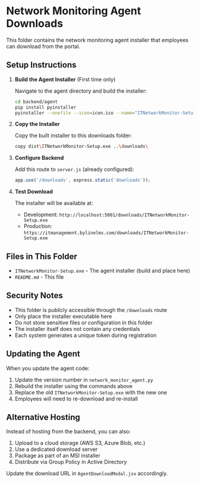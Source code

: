 # Network Monitoring Agent Downloads

This folder contains the network monitoring agent installer that employees can download from the portal.

## Setup Instructions

1. **Build the Agent Installer** (First time only)

   Navigate to the agent directory and build the installer:
   ```bash
   cd backend/agent
   pip install pyinstaller
   pyinstaller --onefile --icon=icon.ico --name="ITNetworkMonitor-Setup" install_agent.py
   ```

2. **Copy the Installer**

   Copy the built installer to this downloads folder:
   ```bash
   copy dist\ITNetworkMonitor-Setup.exe ..\downloads\
   ```

3. **Configure Backend**

   Add this route to `server.js` (already configured):
   ```javascript
   app.use('/downloads', express.static('downloads'));
   ```

4. **Test Download**

   The installer will be available at:
   - Development: `http://localhost:5001/downloads/ITNetworkMonitor-Setup.exe`
   - Production: `https://itmanagement.bylinelms.com/downloads/ITNetworkMonitor-Setup.exe`

## Files in This Folder

- `ITNetworkMonitor-Setup.exe` - The agent installer (build and place here)
- `README.md` - This file

## Security Notes

- This folder is publicly accessible through the `/downloads` route
- Only place the installer executable here
- Do not store sensitive files or configuration in this folder
- The installer itself does not contain any credentials
- Each system generates a unique token during registration

## Updating the Agent

When you update the agent code:

1. Update the version number in `network_monitor_agent.py`
2. Rebuild the installer using the commands above
3. Replace the old `ITNetworkMonitor-Setup.exe` with the new one
4. Employees will need to re-download and re-install

## Alternative Hosting

Instead of hosting from the backend, you can also:

1. Upload to a cloud storage (AWS S3, Azure Blob, etc.)
2. Use a dedicated download server
3. Package as part of an MSI installer
4. Distribute via Group Policy in Active Directory

Update the download URL in `AgentDownloadModal.jsx` accordingly.








